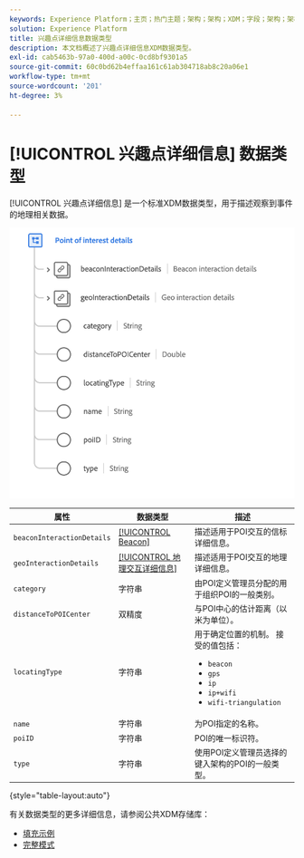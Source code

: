 ```yaml
---
keywords: Experience Platform；主页；热门主题；架构；架构；XDM；字段；架构；架构；POI；POI详细信息；目标点；目标点详细信息；数据类型；数据类型；
solution: Experience Platform
title: 兴趣点详细信息数据类型
description: 本文档概述了兴趣点详细信息XDM数据类型。
exl-id: cab5463b-97a0-400d-a00c-0cd8bf9301a5
source-git-commit: 60c0bd62b4effaa161c61ab304718ab8c20a06e1
workflow-type: tm+mt
source-wordcount: '201'
ht-degree: 3%

---
```


# [!UICONTROL 兴趣点详细信息] 数据类型

[!UICONTROL 兴趣点详细信息] 是一个标准XDM数据类型，用于描述观察到事件的地理相关数据。

<img src="../images/data-types/poi-details.png" width="550" /><br />

| 属性 | 数据类型 | 描述 |
| --- | --- | --- |
| `beaconInteractionDetails` | [[!UICONTROL Beacon]](./beacon.md) | 描述适用于POI交互的信标详细信息。 |
| `geoInteractionDetails` | [[!UICONTROL 地理交互详细信息]](./geo-interaction-details.md) | 描述适用于POI交互的地理详细信息。 |
| `category` | 字符串 | 由POI定义管理员分配的用于组织POI的一般类别。 |
| `distanceToPOICenter` | 双精度 | 与POI中心的估计距离（以米为单位）。 |
| `locatingType` | 字符串 | 用于确定位置的机制。 接受的值包括： <ul><li>`beacon`</li><li>`gps`</li><li>`ip`</li><li>`ip+wifi`</li><li>`wifi-triangulation`</li></ul> |
| `name` | 字符串 | 为POI指定的名称。 |
| `poiID` | 字符串 | POI的唯一标识符。 |
| `type` | 字符串 | 使用POI定义管理员选择的键入架构的POI的一般类型。 |

{style="table-layout:auto"}

有关数据类型的更多详细信息，请参阅公共XDM存储库：

* [填充示例](https://github.com/adobe/xdm/blob/master/components/datatypes/poi-detail.example.1.json)
* [完整模式](https://github.com/adobe/xdm/blob/master/components/datatypes/poi-detail.schema.json)
